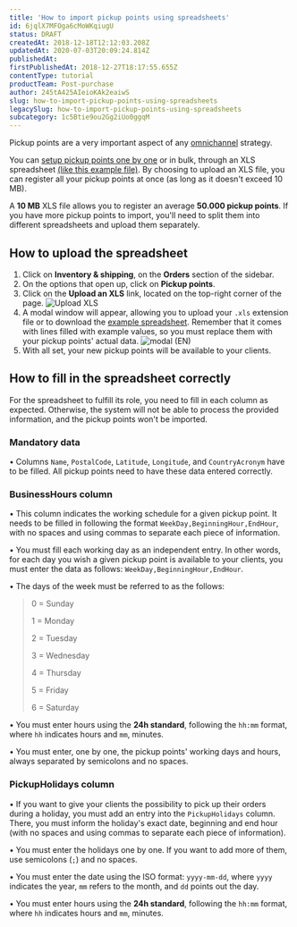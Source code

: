 ```yaml
---
title: 'How to import pickup points using spreadsheets'
id: 6jqlX7MFOga6cMoWKqiugU
status: DRAFT
createdAt: 2018-12-18T12:12:03.208Z
updatedAt: 2020-07-03T20:09:24.814Z
publishedAt: 
firstPublishedAt: 2018-12-27T18:17:55.655Z
contentType: tutorial
productTeam: Post-purchase
author: 245tA425AIeioKAk2eaiwS
slug: how-to-import-pickup-points-using-spreadsheets
legacySlug: how-to-import-pickup-points-using-spreadsheets
subcategory: 1c5Btie9ou2Gg2iUo0ggqM
---
```


Pickup points are a very important aspect of any [omnichannel](/en/announcement/shift-your-business-with-vtexs-omnichannel-experience) strategy.

You can [setup pickup points one by one](/en/tutorial/registering-pickup-points) or in bulk, through an XLS spreadsheet [(like this example file)](//assets.ctfassets.net/alneenqid6w5/2QZFVRKdaoOkykE4AUkw6m/bdf62b6d028819b5b8c08ef7a27eadc6/pickups_example.xls). By choosing to upload an XLS file, you can register all your pickup points at once (as long as it doesn't exceed 10 MB).

<div class="alert alert-info">
A <strong>10 MB</strong> XLS file allows you to register an average <strong>50.000 pickup points</strong>. If you have more pickup points to import, you'll need to split them into different spreadsheets and upload them separately.
</div>



## How to upload the spreadsheet
1. Click on __Inventory & shipping__, on the __Orders__ section of the sidebar.
2. On the options that open up, click on __Pickup points__.
3. Click on the __Upload an XLS__ link, located on the top-right corner of the page. ![Upload XLS](//images.ctfassets.net/alneenqid6w5/4rUkTvzcqso46aGcsOYwMc/e8cf57f6c1ee560062dc8c1bfd7767ba/Upload_XLS.png)
4. A modal window will appear, allowing you to upload your `.xls` extension file or to download the [example spreadsheet](//assets.ctfassets.net/alneenqid6w5/2QZFVRKdaoOkykE4AUkw6m/bdf62b6d028819b5b8c08ef7a27eadc6/pickups_example.xls). Remember that it comes with lines filled with example values, so you must replace them with your pickup points' actual data. ![modal (EN)](//images.ctfassets.net/alneenqid6w5/52EN8SmteU0kQK4U0YKy8a/1129dc87228d86800e06b455d5ccddf2/modal__EN_.png)
5. With all set, your new pickup points will be available to your clients.



## How to fill in the spreadsheet correctly
For the spreadsheet to fulfill its role, you need to fill in each column as expected. Otherwise, the system will not be able to process the provided information, and the pickup points won't be imported.


### Mandatory data

&bull; Columns `Name`, `PostalCode`, `Latitude`, `Longitude`, and `CountryAcronym` have to be filled. All pickup points need to have these data entered correctly.


### BusinessHours column

&bull; This column indicates the working schedule for a given pickup point. It needs to be filled in following the format `WeekDay,BeginningHour,EndHour`, with no spaces and using commas to separate each piece of information.

&bull; You must fill each working day as an independent entry.  In other words, for each day you wish a given pickup point is available to your clients,  you must enter the data as follows: `WeekDay,BeginningHour,EndHour`.

&bull; The days of the week must be referred to as the follows:
> 0 = Sunday
> 
> 1 = Monday
> 
> 2 = Tuesday
> 
> 3 = Wednesday
> 
> 4 = Thursday
> 
> 5 = Friday
> 
> 6 = Saturday

&bull; You must enter hours using the __24h standard__, following the `hh:mm` format, where `hh` indicates hours and `mm`, minutes. 

&bull; You must enter, one by one, the pickup points' working days and hours, always separated by semicolons and no spaces.


### PickupHolidays column

&bull; If you want to give your clients the possibility to pick up their orders during a holiday, you must add an entry into the `PickupHolidays` column. There, you must inform the holiday's exact date, beginning and end hour (with no spaces and using commas to separate each piece of information).

&bull; You must enter the holidays one by one. If you want to add more of them, use semicolons (`;`) and no spaces.

&bull; You must enter the date using the ISO format: `yyyy-mm-dd`, where `yyyy` indicates the year, `mm` refers to the month, and `dd` points out the day.

&bull; You must enter hours using the __24h standard__, following the `hh:mm` format, where `hh` indicates hours and `mm`, minutes.
